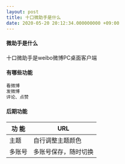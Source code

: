 ```yaml
---
layout: post
title: 十口微助手是什么
date: 2020-05-20 20:12:34.000000000 +09:00
---
```


#### 微助手是什么

十口微助手是weibo微博PC桌面客户端

#### 有哪些功能

```bash
看微博
发微博
评论、点赞
```


#### 后期功能

| 功 能    | URL                                                |
| ------------ | ---------------------------------------------------|
| 主题         | 自行调整主题颜色                                     |
| 多账号        | 多账号保存，随时切换                                |
